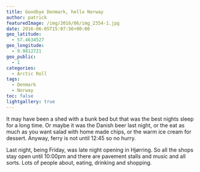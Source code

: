 ```yaml
---
title: Goodbye Denmark, hello Norway
author: patrick
featuredImage: /img/2016/06/img_2354-1.jpg
date: 2016-06-05T15:07:56+00:00
geo_latitude:
  - 57.4634527
geo_longitude:
  - 9.9812721
geo_public:
  - 1
categories:
  - Arctic Roll
tags:
  - Denmark
  - Norway
toc: false
lightgallery: true
---
```

It may have been a shed with a bunk bed but that was the best nights sleep for a long time. Or maybe it was the Danish beer last night, or the eat as much as you want salad with home made chips, or the warm ice cream for dessert. Anyway, ferry is not until 12:45 so no hurry.

Last night, being Friday, was late night opening in Hjørring. So all the shops stay open until 10:00pm and there are pavement stalls and music and all sorts. Lots of people about, eating, drinking and shopping.
